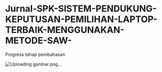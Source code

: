 # Jurnal-SPK-SISTEM-PENDUKUNG-KEPUTUSAN-PEMILIHAN-LAPTOP-TERBAIK-MENGGUNAKAN-METODE-SAW-

Progress tahap pembahasan

![Uploading gambar.png…]()
